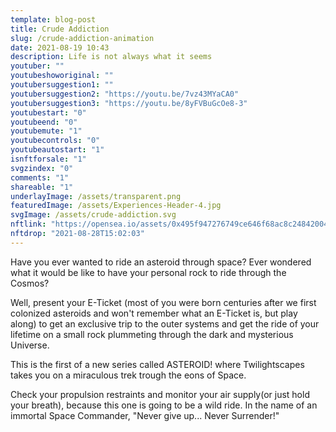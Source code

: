 ```yaml
---
template: blog-post
title: Crude Addiction
slug: /crude-addiction-animation
date: 2021-08-19 10:43
description: Life is not always what it seems
youtuber: ""
youtubeshoworiginal: ""
youtubersuggestion1: ""
youtubersuggestion2: "https://youtu.be/7vz43MYaCA0"
youtubersuggestion3: "https://youtu.be/8yFVBuGcOe8-3"
youtubestart: "0"
youtubeend: "0"
youtubemute: "1"
youtubecontrols: "0"
youtubeautostart: "1"
isnftforsale: "1"
svgzindex: "0"
comments: "1"
shareable: "1"
underlayImage: /assets/transparent.png
featuredImage: /assets/Experiences-Header-4.jpg
svgImage: /assets/crude-addiction.svg
nftlink: "https://opensea.io/assets/0x495f947276749ce646f68ac8c248420045cb7b5e/14583650834310525071617320783641503123203461641321595508191183186230620717057"
nftdrop: "2021-08-28T15:02:03"
---
```

Have you ever wanted to ride an asteroid through space? Ever wondered what it would be like to have your personal rock to ride through the Cosmos? 

Well, present your E-Ticket (most of you were born centuries after we first colonized asteroids and won't remember what an E-Ticket is, but play along) to get an exclusive trip to the outer systems and get the ride of your lifetime on a small rock plummeting through the dark and mysterious Universe. 

This is the first of a new series called ASTEROID! where Twilightscapes takes you on a miraculous trek trough the eons of Space. 

Check your propulsion restraints and monitor your air supply(or just hold your breath), because this one is going to be a wild ride. In the name of an immortal Space Commander, "Never give up... Never Surrender!"

